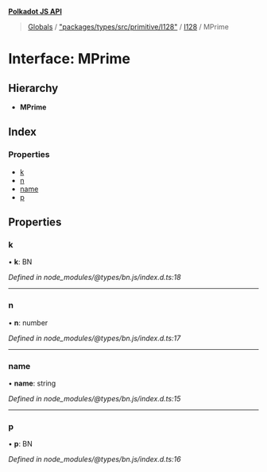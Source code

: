**[Polkadot JS API](../README.md)**

> [Globals](../globals.md) / ["packages/types/src/primitive/I128"](../modules/_packages_types_src_primitive_i128_.md) / [I128](../classes/_packages_types_src_primitive_i128_.i128.md) / MPrime

# Interface: MPrime

## Hierarchy

* **MPrime**

## Index

### Properties

* [k](_packages_types_src_primitive_i128_.i128.mprime.md#k)
* [n](_packages_types_src_primitive_i128_.i128.mprime.md#n)
* [name](_packages_types_src_primitive_i128_.i128.mprime.md#name)
* [p](_packages_types_src_primitive_i128_.i128.mprime.md#p)

## Properties

### k

•  **k**: BN

*Defined in node_modules/@types/bn.js/index.d.ts:18*

___

### n

•  **n**: number

*Defined in node_modules/@types/bn.js/index.d.ts:17*

___

### name

•  **name**: string

*Defined in node_modules/@types/bn.js/index.d.ts:15*

___

### p

•  **p**: BN

*Defined in node_modules/@types/bn.js/index.d.ts:16*
